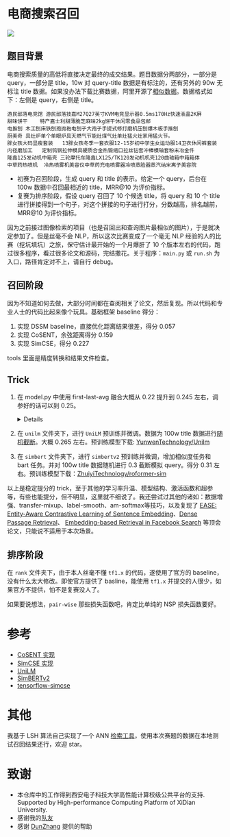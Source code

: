 # 电商搜索召回

![](docs/0.png)

## 题目背景

电商搜索质量的高低将直接决定最终的成交结果。题目数据分两部分，一部分是 query，一部分是 title，10w 对 query-title  数据是有标注的，还有另外的 90w 无标注 title 数据。如果没办法下载比赛数据，阿里开源了[相似数据](https://github.com/Alibaba-NLP/Multi-CPR/tree/main/data/ecom)。数据格式如下：左侧是 query，右侧是 title。

```
游民部落电竞馆	游民部落技嘉M27Q27英寸KVM电竞显示器0.5ms170Hz快速液晶2K屏
甜味饼干	特产嘉士利甜薄脆芝麻味2kg饼干休闲零食品包邮
电推刨	木工刨床铁刨孢抛袍电刨子大孢子手提式修打磨机压刨爆木板手推刨
厨美奇	具灶炉单个单眼炉具天燃气节能灶煤气灶单灶猛火灶家用猛火节。
胖女孩大码显瘦套装	13胖女孩冬季一套衣服12-15岁初中学生女运动服14卫衣休闲裤套装
内径磨加工	定制钨钢拉伸模具硬质合金热锻缩口拉丝钻套冲棒模轴套粉末冶金件
隆鑫125发动机中箱壳	三轮摩托车隆鑫LX125/TK120发动机机壳120曲轴箱中箱箱体
中草药热喷机	冷热喷雾机美容仪中草药充电喷雾器冷喷蒸脸器蒸汽纳米离子美容院
```

- 初赛为召回阶段，生成 query 和 title 的表示。给定一个 query，后台在 100w 数据中召回最相近的 title，MRR@10 为评价指标。
- 复赛为排序阶段，假设 query 召回了 10 个候选 title，将 query 和 10 个 title 进行拼接得到一个句子，对这个拼接的句子进行打分，分数越高，排名越前，MRR@10 为评价指标。

因为之前接过图像检索的项目（也是召回出和查询图片最相似的图片），于是就决定参加了。但是丝毫不会 NLP，所以这次比赛变成了一个毫无 NLP 经验的人的比赛（挖坑填坑）之旅，保守估计最开始的一个月爆肝了 10 个版本左右的代码，跑过很多程序，看过很多论文和源码，完结撒花。关于程序：`main.py` 或 `run.sh` 为入口，路径肯定对不上，请自行 debug。

## 召回阶段

因为不知道如何去做，大部分时间都在查阅相关了论文，然后复现。所以代码和专业人士的代码比起来像个玩具。基础框架 baseline 得分：

1. 实现 DSSM baseline，直接优化距离结果很差，得分 0.057
2. 实现 CoSENT，余弦距离得分 0.159
3. 实现 SimCSE，得分 0.227

tools 里面是精度转换和结果文件检查。

## Trick

1. 在 model.py 中使用 first-last-avg 融合大概从 0.22 提升到 0.245 左右，调参好的话可以到 0.25。
    <details><summary>Details</summary>

    ```py
    def forward(self, input_ids, attention_mask, token_type_ids):
        out = self.extractor(input_ids,
                             attention_mask=attention_mask,
                             token_type_ids=token_type_ids,
                             output_hidden_states=True)

        first = out.hidden_states[1].transpose(1, 2)
        last = out.hidden_states[-1].transpose(1, 2)
        first_avg = torch.avg_pool1d(
            first, kernel_size=last.shape[-1]).squeeze(-1)  # [batch, 768]
        last_avg = torch.avg_pool1d(last, kernel_size=last.shape[-1]).squeeze(
            -1)  # [batch, 768]
        avg = torch.cat((first_avg.unsqueeze(1), last_avg.unsqueeze(1)),
                        dim=1)  # [batch, 2, 768]
        out = torch.avg_pool1d(avg.transpose(1, 2), kernel_size=2).squeeze(-1)
        x = self.fc(out)
        x = F.normalize(x, p=2, dim=-1)
        return x
     ```

    </details>


2. 在 `unilm` 文件夹下，进行 `UniLM` 预训练并微调。数据为 100w title 数据进行[随机截断](https://github.com/muyuuuu/E-commerce-Search-Recall/blob/main/unilm/utils_unilm.py#L268-L282)。大概 0.265 左右。预训练模型下载: [YunwenTechnology/Unilm](https://github.com/YunwenTechnology/Unilm)

3. 在 `simbert` 文件夹下，进行 `simbertv2` 预训练并微调，增加相似度任务和 bart 任务。并对 100w title 数据随机进行 0.3 截断模拟 query。得分 0.31 左右。预训练模型下载：[ZhuiyiTechnology/roformer-sim](https://github.com/ZhuiyiTechnology/roformer-sim)

以上是稳定提分的 trick，至于其他的学习率升温、模型结构、激活函数和超参等，有些也能提分，但不明显，这里就不细说了。我还尝试过其他的诸如：数据增强、transfer-mixup、label-smooth、am-softmax等技巧，以及复现了 [EASE: Entity-Aware Contrastive Learning of Sentence Embedding](https://github.com/studio-ousia/ease)、[Dense Passage Retrieval](https://github.com/facebookresearch/DPR)、 [Embedding-based Retrieval in Facebook Search](https://arxiv.org/abs/2006.11632) 等顶会论文，只能说不适用于本次场景。

## 排序阶段

在 `rank` 文件夹下，由于本人丝毫不懂 `tf1.x` 的代码，遂使用了官方的 baseline，没有什么太大修改。即使官方提供了 basline，能使用 `tf1.x` 并提交的人很少，如果官方不提供，怕不是复赛没人了。

如果要说想法，`pair-wise` 那些损失函数吧，肯定比单纯的 NSP 损失函数要好。

# 参考

- [CoSENT 实现](https://github.com/shawroad/CoSENT_Pytorch)
- [SimCSE 实现](https://github.com/zhengyanzhao1997/NLP-model/tree/main/model/model/Torch_model/SimCSE-Chinese)
- [UniLM](https://github.com/YunwenTechnology/Unilm)
- [SimBERTv2](https://github.com/ZhuiyiTechnology/roformer-sim)
- [tensorflow-simcse](https://github.com/jifei/simcse-tf2)

# 其他

我基于 LSH 算法自己实现了一个 ANN [检索工具](https://github.com/muyuuuu/high-performance-LSH)，使用本次赛题的数据在本地测试召回结果还行，欢迎 star。

# 致谢

- 本仓库中的工作得到西安电子科技大学高性能计算校级公共平台的支持. Supported by High-performance Computing Platform of XiDian University.
- 感谢我的[队友](https://github.com/xzhws)
- 感谢 [DunZhang](https://github.com/DunZhang) 提供的帮助
